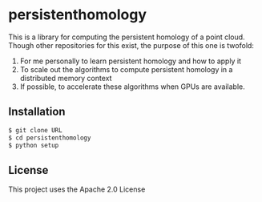 # persistenthomology
This is a library for computing the persistent homology of a point 
cloud. Though other repositories for this exist, the purpose of 
this one is twofold:
1) For me personally to learn persistent homology and how to apply
it
2) To scale out the algorithms to compute persistent homology in a
distributed memory context
3) If possible, to accelerate these algorithms when GPUs are available.

<!--## Contents-->
## Installation
```bash
$ git clone URL
$ cd persistenthomology
$ python setup
```
<!--## Requirements-->
<!--## Documentation-->
<!--## Usage-->
<!--## FAQ-->
<!--## Known Bugs-->
## License
This project uses the Apache 2.0 License

